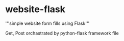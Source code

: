 # website-flask
'''simple website form fills using Flask'''

Get, Post orchastrated by python-flask framework file

